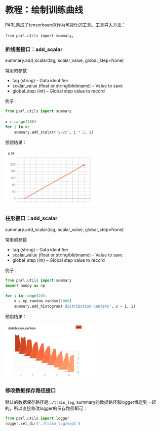 # **教程：绘制训练曲线**
PARL集成了tensorboardX作为可视化的工具。工具导入方法：

`from parl.utils import summary`。


### 折线图接口：add_scalar
summary.add_scalar(tag, scalar_value, global_step=None)

常用的参数
- tag (string) – Data identifier
- scalar_value (float or string/blobname) – Value to save
- global_step (int) – Global step value to record

例子：
```python
from parl.utils import summary

x = range(100)
for i in x:
    summary.add_scalar('y=2x', i * 2, i)
```
预期结果：

<img src="../../tutorial/add_scalar.jpg" width="300"/>

### 柱形接口：add_scalar

summary.add_scalar(tag, scalar_value, global_step=None)

常用的参数
- tag (string) – Data identifier
- scalar_value (float or string/blobname) – Value to save
- global_step (int) – Global step value to record

例子：
```python
from parl.utils import summary
import numpy as np

for i in range(10):
    x = np.random.random(1000)
    summary.add_histogram('distribution centers', x + i, i)
```

预期结果：

<img src="../../tutorial/add_histogram.jpg" width="300"/>

### 修改数据保存路径接口
默认的数据保存路径是:`./train_log`, summary的数据路径和logger绑定到一起的，所以直接修改logger的保存路径即可：
```python
from parl.utils import logger
logger.set_dir('./train_log/exp1')
```
